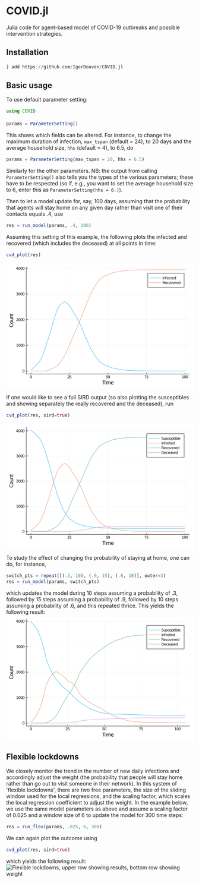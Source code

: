# COVID.jl

Julia code for agent-based model of COVID-19 outbreaks and possible intervention strategies.

## Installation
```julia
] add https://github.com/IgorDouven/COVID.jl
```
## Basic usage
To use default parameter setting:
```julia
using COVID

params = ParameterSetting()
```
This shows which fields can be altered. For instance, to change the maximum duration of infection, `max_tspan` (default = 24), to 20 days and the average household size, `hhs` (default = 4), to 6.5, do
```julia
params = ParameterSetting(max_tspan = 20, hhs = 6.5)
```
Similarly for the other parameters. NB: the output from calling `ParameterSetting()` also tells you the types of the various parameters; these have to be respected (so if, e.g., you want to set the average household size to 6, enter this as `ParameterSetting(hhs = 6.)`).

Then to let a model update for, say, 100 days, assuming that the probability that agents will stay home on any given day rather than visit one of their contacts equals .4, use
```julia
res = run_model(params, .4, 100)
```

Assuming this setting of this example, the following plots the infected and recovered (which includes the deceased) at all points in time:
```julia
cvd_plot(res)
```
![Results of updating the model for 100 time steps, showing the infected and recovered](./doc/IR.png)

If one would like to see a full SIRD output (so also plotting the susceptibles and showing separately the really recovered and the deceased), run
```julia
cvd_plot(res, sird=true)
```
![Same results, now showing also the susceptibles and separating the really recovered from the deceased](./doc/SIRD.png)

To study the effect of changing the probability of staying at home, one can do, for instance,
```julia
switch_pts = repeat([(.3, 10), (.9, 15), (.6, 10)], outer=3) 
res = run_model(params, switch_pts)
```
which updates the model during 10 steps assuming a probability of .3, followed by 15 steps assuming a probability of .9, followed by 10 steps assuming a probability of .6, and this repeated thrice. This yields the following result:
![Updating the model while switching the stay-at-home probability at various points in time](./doc/switch_SIRD.png)

## Flexible lockdowns
We closely monitor the trend in the number of new daily infections and accordingly adjust the weight (the probability that people will stay home rather than go out to visit someone in their network). In this system of 'flexible lockdowns', there are two free parameters, the size of the sliding window used for the local regressions, and the scaling factor, which scales the local regression coefficient to adjust the weight. In the example below, we use the same model parameters as above and assume a scaling factor of 0.025 and a window size of 6 to update the model for 300 time steps:
```julia
res = run_flex(params, .025, 6, 300)
```

We can again plot the outcome using
```julia
cvd_plot(res, sird=true)
```

which yields the following result:
![Flexible lockdowns, upper row showing results, bottom row showing weight](./doc/switch.png)
